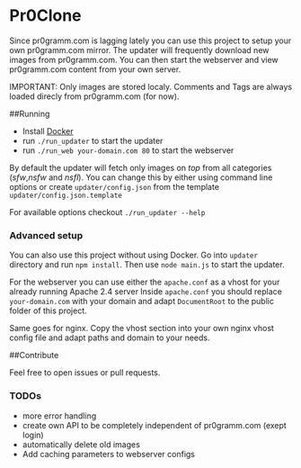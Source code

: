 Pr0Clone
========

Since pr0gramm.com is lagging lately you can use this project to setup your own pr0gramm.com mirror.
The updater will frequently download new images from pr0gramm.com. You can then start the webserver and view pr0gramm.com content from your own server.

IMPORTANT: Only images are stored localy. Comments and Tags are always loaded direcly from pr0gramm.com (for now).

##Running
- Install [Docker](https://www.docker.com/)
- run `./run_updater` to start the updater
- run `./run_web your-domain.com 80` to start the webserver

By default the updater will fetch only images on *top* from all categories (*sfw*,*nsfw* and *nsfl*).
You can change this by either using command line options or create `updater/config.json` from the template `updater/config.json.template`

For available options checkout `./run_updater --help`

### Advanced setup
You can also use this project without using Docker.
Go into `updater` directory and run `npm install`. Then use `node main.js` to start the updater.

For the webserver you can use either the `apache.conf` as a vhost for your already running Apache 2.4 server
Inside `apache.conf` you should replace `your-domain.com` with your domain and adapt `DocumentRoot` to the public folder of this project.

Same goes for nginx. Copy the vhost section into your own nginx vhost config file and adapt paths and domain to your needs.

##Contribute

Feel free to open issues or pull requests.

### TODOs
- more error handling
- create own API to be completely independent of pr0gramm.com (exept login)
- automatically delete old images
- Add caching parameters to webserver configs
